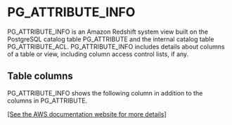 # PG\_ATTRIBUTE\_INFO<a name="r_PG_ATTRIBUTE_INFO"></a>

PG\_ATTRIBUTE\_INFO is an Amazon Redshift system view built on the PostgreSQL catalog table PG\_ATTRIBUTE and the internal catalog table PG\_ATTRIBUTE\_ACL\. PG\_ATTRIBUTE\_INFO includes details about columns of a table or view, including column access control lists, if any\.

## Table columns<a name="r_PG_ATTRIBUTE_INFO-table-columns"></a>

PG\_ATTRIBUTE\_INFO shows the following column in addition to the columns in PG\_ATTRIBUTE\.

[\[See the AWS documentation website for more details\]](http://docs.aws.amazon.com/redshift/latest/dg/r_PG_ATTRIBUTE_INFO.html)